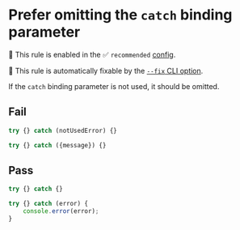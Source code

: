 # Prefer omitting the `catch` binding parameter

💼 This rule is enabled in the ✅ `recommended` [config](https://github.com/sindresorhus/eslint-plugin-unicorn#preset-configs-eslintconfigjs).

🔧 This rule is automatically fixable by the [`--fix` CLI option](https://eslint.org/docs/latest/user-guide/command-line-interface#--fix).

<!-- end auto-generated rule header -->
<!-- Do not manually modify this header. Run: `npm run fix:eslint-docs` -->

If the `catch` binding parameter is not used, it should be omitted.

## Fail

```js
try {} catch (notUsedError) {}
```

```js
try {} catch ({message}) {}
```

## Pass

```js
try {} catch {}
```

```js
try {} catch (error) {
	console.error(error);
}
```
